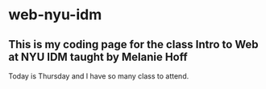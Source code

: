 # web-nyu-idm

## This is my coding page for the class Intro to Web at NYU IDM taught by Melanie Hoff

Today is Thursday and I have so many class to attend.
